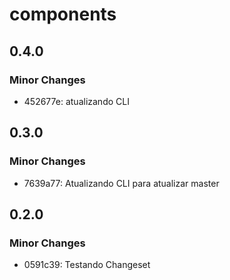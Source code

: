 # components

## 0.4.0

### Minor Changes

- 452677e: atualizando CLI

## 0.3.0

### Minor Changes

- 7639a77: Atualizando CLI para atualizar master

## 0.2.0

### Minor Changes

- 0591c39: Testando Changeset
